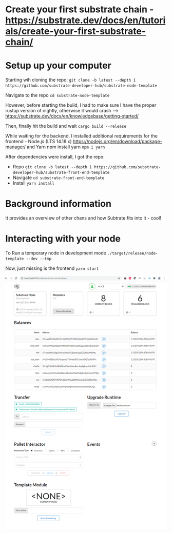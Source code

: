 # Create your first substrate chain - https://substrate.dev/docs/en/tutorials/create-your-first-substrate-chain/

# Setup up your computer

Starting wih cloning the repo: `git clone -b latest --depth 1 https://github.com/substrate-developer-hub/substrate-node-template`

Navigate to the repo `cd substrate-node-template`

However, before starting the build, I had to make sure I have the proper rustup version of nightly, otherwise it would crash --> https://substrate.dev/docs/en/knowledgebase/getting-started/

Then, finally hit the build and wait `cargo build --release`

While waiting for the backend, I installed additional requirements for the frontend - Node.js (LTS 14.18.x) https://nodejs.org/en/download/package-manager/ and Yarn npm install yarn `npm i yarn`

After dependencies were install, I got the repo:
* Repo `git clone -b latest --depth 1 https://github.com/substrate-developer-hub/substrate-front-end-template`
* Navigate `cd substrate-front-end-template`
* Install `yarn install`


# Background information
It provides an overview of other chans and how Subtrate fits into it - cool!

# Interacting with your node

To Run a temporary node in development mode `./target/release/node-template --dev --tmp`

Now, just missing is the frontend `yarn start`


![It works](https://github.com/pannetusil/polkadot_hack/blob/main/figs/Tut1_running.PNG)

